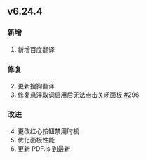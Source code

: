 ## v6.24.4

### 新增

1. 新增百度翻译

### 修复

2. 更新搜狗翻译
3. 修复悬浮取词启用后无法点击关闭面板 #296 

### 改进

4. 更改红心按钮禁用时机
5. 优化面板性能
6. 更新 PDF.js 到最新
